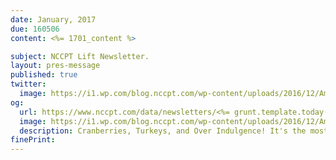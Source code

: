 ```yaml
---
date: January, 2017
due: 160506
content: <%= 1701_content %>

subject: NCCPT Lift Newsletter.
layout: pres-message
published: true
twitter:
  image: https://i1.wp.com/blog.nccpt.com/wp-content/uploads/2016/12/Amber_Stone.jpg
og:
  url: https://www.nccpt.com/data/newsletters/<%= grunt.template.today("yyyy") %>/<%= due %>-nccpt.html
  image: https://i1.wp.com/blog.nccpt.com/wp-content/uploads/2016/12/Amber_Stone.jpg
  description: Cranberries, Turkeys, and Over Indulgence! It's the most wonderful time of the year.
finePrint:
---
```

